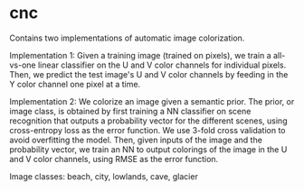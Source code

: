 # cnc
Contains two implementations of automatic image colorization.

Implementation 1:
Given a training image (trained on pixels), we train a all-vs-one linear classifier
on the U and V color channels for individual pixels. Then, we predict the test image's
U and V color channels by feeding in the Y color channel one pixel at a time.

Implementation 2:
We colorize an image given a semantic prior. The prior, or image class, is obtained
by first training a NN classifier on scene recognition that outputs a probability vector
for the different scenes, using cross-entropy loss as the error function. We use 3-fold cross 
validation to avoid overfitting the model.
Then, given inputs of the image and the probability vector, we train an NN to output colorings
of the image in the U and V color channels, using RMSE as the error function.

Image classes: beach, city, lowlands, cave, glacier